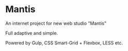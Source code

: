 # Mantis
An internet project for new web studio "Mantis"

Full adaptive and simple.

Powered by Gulp, CSS Smart-Grid + Flexbox, LESS etc.

